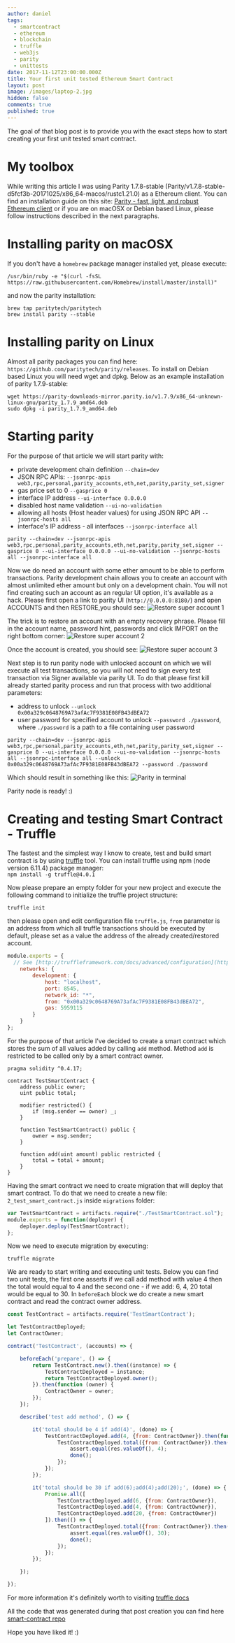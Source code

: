 ```yaml
---
author: daniel
tags:
  - smartcontract
  - ethereum
  - blockchain
  - truffle
  - web3js
  - parity
  - unittests
date: 2017-11-12T23:00:00.000Z
title: Your first unit tested Ethereum Smart Contract
layout: post
image: /images/laptop-2.jpg
hidden: false
comments: true
published: true
---
```

The goal of that blog post is to provide you with the exact steps how to start creating your first unit tested smart contract. 

# My toolbox

While writing this article I was using Parity 1.7.8-stable (Parity/v1.7.8-stable-d5fcf3b-20171025/x86_64-macos/rustc1.21.0) as a Ethereum client. You can find an installation guide on this site: [Parity - fast, light, and robust Ethereum client](https://github.com/paritytech/parity) or if you are on macOSX or Debian based Linux, please follow instructions described in the next paragraphs. 

# Installing parity on macOSX

If you don't have a `homebrew` package manager installed yet, please execute:

```
/usr/bin/ruby -e "$(curl -fsSL https://raw.githubusercontent.com/Homebrew/install/master/install)"
```

and now the parity installation:

```
brew tap paritytech/paritytech
brew install parity --stable
```

# Installing parity on Linux

Almost all parity packages you can find here: `https://github.com/paritytech/parity/releases`. To install on Debian based Linux you will need wget and dpkg. Below as an example installation of parity 1.7.9-stable:

```
wget https://parity-downloads-mirror.parity.io/v1.7.9/x86_64-unknown-linux-gnu/parity_1.7.9_amd64.deb
sudo dpkg -i parity_1.7.9_amd64.deb
```

# Starting parity

For the purpose of that article we will start parity with:    

* private development chain definition `--chain=dev`        
* JSON RPC APIs: `--jsonrpc-apis web3,rpc,personal,parity_accounts,eth,net,parity,parity_set,signer`    
* gas price set to 0 `--gasprice 0`    
* interface IP address `--ui-interface 0.0.0.0`    
* disabled host name validation `--ui-no-validation`    
* allowing all hosts (Host header values) for using JSON RPC API `--jsonrpc-hosts all`    
* interface's IP address - all interfaces `--jsonrpc-interface all`                                 

```
parity --chain=dev --jsonrpc-apis web3,rpc,personal,parity_accounts,eth,net,parity,parity_set,signer --gasprice 0 --ui-interface 0.0.0.0 --ui-no-validation --jsonrpc-hosts all --jsonrpc-interface all
```

Now we do need an account with some ether amount to be able to perform transactions. Parity development chain allows you to create an account with almost unlimited ether amount but only on a development chain. You will not find creating such an account as an regular UI option, it's available as a hack. Please first open a link to parity UI (`http://0.0.0.0:8180/`) and open ACCOUNTS and then RESTORE,you should see: 
![Restore super account 1](/images/smart-contract-create-test-and-deploy/parity-restore-super-account-1.jpg)

The trick is to restore an account with an empty recovery phrase. Please fill in the account name, password hint, passwords and click IMPORT on the right bottom corner:
![Restore super account 2](/images/smart-contract-create-test-and-deploy/parity-restore-super-account-2.jpg)

Once the account is created, you should see:
![Restore super account 3](/images/smart-contract-create-test-and-deploy/parity-restore-super-account-3.jpg)

 Next step is to run parity node with unlocked account on which we will execute all test transactions, so you will not need to sign every test transaction via Signer available via parity UI. To do that please first kill already started parity process and run that process with two additional parameters:    

* address to unlock `--unlock 0x00a329c0648769A73afAc7F9381E08FB43dBEA72`        
* user password for specified account to unlock `--password ./password`, where `./password` is a path to a file containing user password    

```
parity --chain=dev --jsonrpc-apis web3,rpc,personal,parity_accounts,eth,net,parity,parity_set,signer --gasprice 0 --ui-interface 0.0.0.0 --ui-no-validation --jsonrpc-hosts all --jsonrpc-interface all --unlock 0x00a329c0648769A73afAc7F9381E08FB43dBEA72 --password ./password
```

Which should result in something like this: 
![Parity in terminal](/images/smart-contract-create-test-and-deploy/running-parity.jpg)

Parity node is ready! :) 

# Creating and testing Smart Contract - Truffle

The fastest and the simplest way I know to create, test and build smart contract is by using [truffle](https://trufflesuite.com/) tool. You can install truffle using npm (node version 6.11.4) package manager:\
`npm install -g truffle@4.0.1`     

Now please prepare an empty folder for your new project and execute the following command to initialize the truffle project structure:

```
truffle init
```

then please open and edit configuration file `truffle.js`, `from` parameter is an address from which all truffle transactions should be executed by default, please set as a value the address of the already created/restored account.

```javascript
module.exports = {  
  // See [http://truffleframework.com/docs/advanced/configuration](http://truffleframework.com/docs/advanced/configuration)  
    networks: { 
        development: {  
            host: "localhost",  
            port: 8545, 
            network_id: "*",    
            from: "0x00a329c0648769A73afAc7F9381E08FB43dBEA72", 
            gas: 5959115    
        }   
    }   
};  
```

For the purpose of that article I've decided to create a smart contract which stores the sum of all values added by calling `add` method. Method `add` is restricted to be called only by a smart contract owner.   

```solidity
pragma solidity ^0.4.17;    
    
contract TestSmartContract {    
    address public owner;   
    uint public total;  
    
    modifier restricted() { 
        if (msg.sender == owner) _; 
    }   
    
    function TestSmartContract() public {   
        owner = msg.sender; 
    }   
    
    function add(uint amount) public restricted {   
        total = total + amount; 
    }   
}   
```

Having the smart contract we need to create migration that will deploy that smart contract. To do that we need to create a new file: `2_test_smart_contract.js` inside `migrations` folder:

```javascript
var TestSmartContract = artifacts.require("./TestSmartContract.sol");      
module.exports = function(deployer) {   
    deployer.deploy(TestSmartContract); 
};  
```

Now we need to execute migration by executing:

`truffle migrate`   

We are ready to start writing and executing unit tests. Below you can find two unit tests, the first one asserts if we call add method with value 4 then the total would equal to 4 and the second one - if we add: 6, 4, 20 total would be equal to 30. In `beforeEach` block we do create a new smart contract and read the contract owner address. 

```javascript
const TestContract = artifacts.require('TestSmartContract');

let TestContractDeployed;
let ContractOwner;

contract('TestContract', (accounts) => {

    beforeEach('prepare', () => {
        return TestContract.new().then((instance) => {
            TestContractDeployed = instance;
            return TestContractDeployed.owner();
        }).then(function (owner) {
            ContractOwner = owner;
        });
    });

    describe('test add method', () => {

        it('total should be 4 if add(4)', (done) => {
            TestContractDeployed.add(4, {from: ContractOwner}).then(function () {
                TestContractDeployed.total({from: ContractOwner}).then(function (res) {
                    assert.equal(res.valueOf(), 4);
                    done();
                });
            });
        });

        it('total should be 30 if add(6);add(4);add(20);', (done) => {
            Promise.all([
                TestContractDeployed.add(6, {from: ContractOwner}),
                TestContractDeployed.add(4, {from: ContractOwner}),
                TestContractDeployed.add(20, {from: ContractOwner})
            ]).then(() => {
                TestContractDeployed.total({from: ContractOwner}).then(function (res) {
                    assert.equal(res.valueOf(), 30);
                    done();
                });
            });
        });

    });

});
```

For more information it's definitely worth to visiting [truffle docs](https://truffle.readthedocs.io/en/beta/)

All the code that was generated during that post creation you can find here [smart-contract repo](https://github.com/bright/smart-contract)

Hope you have liked it! :)
